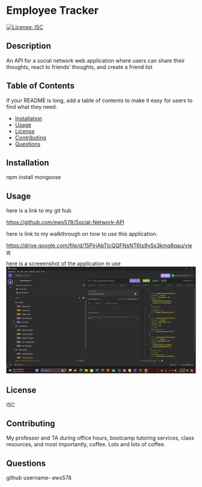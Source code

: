 # Employee Tracker
  [![License: ISC](https://img.shields.io/badge/License-ISC-blue.svg)](https://opensource.org/licenses/ISC)

  ## Description
  
  An API for a social network web application where users can share their thoughts, react to friends’ thoughts, and create a friend list  
  ## Table of Contents 
  
  If your README is long, add a table of contents to make it easy for users to find what they need.
  
  - [Installation](#installation)
  - [Usage](#usage)
  - [License](#license)
  - [Contributing](#contributing)
  - [Questions](#questions)
  
  ## Installation
  
  npm install mongoose 
  
  ## Usage


  
  here is a link to my git hub 

  https://github.com/ews578/Social-Network-API
  
  here is link to my walkthrough on how to use this application.

  https://drive.google.com/file/d/15PjriAbTIcQQFNsNT6ts9ySs3kmq8qau/view

  here is a screeenshot of the application in use
  ![alt text](<assets/Screenshot (26).png>)


  
  ## License
  ISC
  
  ## Contributing
  
  My professor and TA during office hours, bootcamp tutoring services, class resources, and most importantly, coffee. Lots and lots of coffee.
   

  ## Questions
  github username- ews578
 